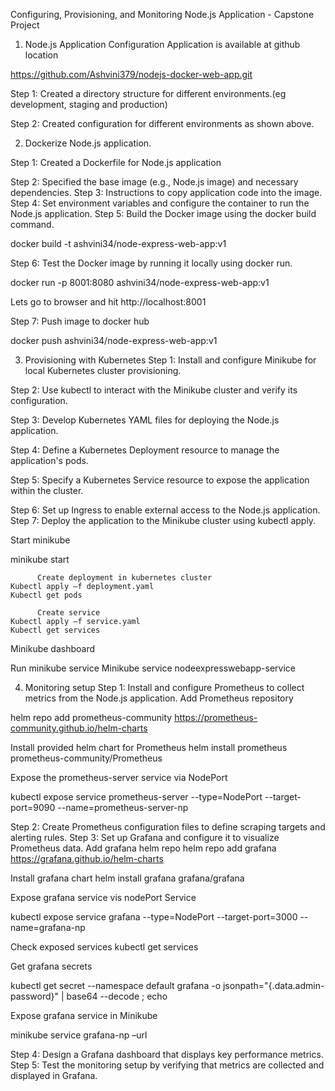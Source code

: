 Configuring, Provisioning, and Monitoring Node.js Application - Capstone Project

1.	Node.js Application Configuration
Application is available at github location

https://github.com/Ashvini379/nodejs-docker-web-app.git

Step 1: Created a directory structure for different environments.(eg development, staging and production)
 

Step 2: Created configuration for different environments as shown above.

2.	Dockerize Node.js application.

Step 1: Created a Dockerfile for Node.js application
 

Step 2: Specified the base image (e.g., Node.js image) and necessary dependencies.
Step 3: Instructions to copy application code into the image.
Step 4: Set environment variables and configure the container to run the Node.js application.
Step 5: Build the Docker image using the docker build command.

docker build -t ashvini34/node-express-web-app:v1


Step 6: Test the Docker image by running it locally using docker run.

docker run -p 8001:8080 ashvini34/node-express-web-app:v1

Lets go to browser and hit http://localhost:8001

 
Step 7: Push image to docker hub

docker push ashvini34/node-express-web-app:v1
 

3.	Provisioning with Kubernetes
Step 1: Install and configure Minikube for local Kubernetes cluster provisioning.

Step 2: Use kubectl to interact with the Minikube cluster and verify its configuration.

Step 3: Develop Kubernetes YAML files for deploying the Node.js application.

Step 4: Define a Kubernetes Deployment resource to manage the application's pods.
 
Step 5: Specify a Kubernetes Service resource to expose the application within the cluster.
 

Step 6: Set up Ingress to enable external access to the Node.js application.
Step 7: Deploy the application to the Minikube cluster using kubectl apply.

Start minikube

minikube start

          Create deployment in kubernetes cluster
	Kubectl apply –f deployment.yaml
	Kubectl get pods
 
          Create service 
	Kubectl apply –f service.yaml
	Kubectl get services
	 
Minikube dashboard
 
 
 
Run minikube service
Minikube service nodeexpresswebapp-service
 
4.	Monitoring setup
Step 1: Install and configure Prometheus to collect metrics from the Node.js application.
Add Prometheus repository

helm repo add prometheus-community https://prometheus-community.github.io/helm-charts

Install provided helm chart for Prometheus
helm install prometheus prometheus-community/Prometheus

Expose the prometheus-server service via NodePort

kubectl expose service prometheus-server --type=NodePort --target-port=9090 --name=prometheus-server-np
 



Step 2: Create Prometheus configuration files to define scraping targets and alerting rules.
Step 3: Set up Grafana and configure it to visualize Prometheus data.
Add grafana helm repo
helm repo add grafana https://grafana.github.io/helm-charts

Install grafana chart
helm install grafana grafana/grafana

Expose grafana service vis nodePort Service

kubectl expose service grafana --type=NodePort --target-port=3000 --name=grafana-np

Check exposed services
kubectl get services

Get grafana secrets

kubectl get secret --namespace default grafana -o jsonpath="{.data.admin-password}" | base64 --decode ; echo

Expose grafana service in Minikube

minikube service grafana-np –url

 


Step 4: Design a Grafana dashboard that displays key performance metrics.
Step 5: Test the monitoring setup by verifying that metrics are collected and displayed in Grafana.

 

 




 	
            
	

